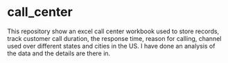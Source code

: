 # call_center
This repository show an excel call center workbook used to store records, track customer call duration, the response time, reason for calling, channel used over different states and cities in the US. I have done an analysis of the data and the details are there in.
